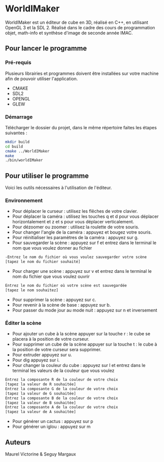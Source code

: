 # WorldIMaker

WorldIMaker est un éditeur de cube en 3D, réalisé en C++, en utilisant OpenGL 3 et la SDL 2. Réalisé dans le cadre des cours de programmation objet, math-info et synthèse d'image de seconde année IMAC.

## Pour lancer le programme

### Pré-requis 

Plusieurs librairies et programmes doivent être installées sur votre machine afin de pouvoir utiliser l'application. 

- CMAKE
- SDL2
- OPENGL 
- GLEW 

### Démarrage 

Télécharger le dossier du projet, dans le même répertoire faites les étapes suivantes : 

```bash
mkdir build
cd build
cmake ../WorldIMaker
make
./bin/worldIMaker
```
## Pour utiliser le programme

Voici les outils nécessaires à l'utilisation de l'éditeur.

### Environnement 

- Pour déplacer le curseur : utilisez les flêches de votre clavier. 
- Pour déplacer la caméra : utilisez les touches q et d pour vous déplacer horizontalement et z et s pour vous déplacer verticalement.  
- Pour dézoomer ou zoomer : utilisez la roulette de votre souris. 
- Pour changer l'angle de la caméra : appuyez et bougez votre souris. 
- Pour réinitialiser les paramètres de la caméra : appuyez sur g. 
- Pour sauvegarder la scène : appuyez sur f et entrez dans le terminal le nom que vous voulez donner au fichier
```bash
-Entrez le nom du fichier où vous voulez sauvegarder votre scène
[tapez le nom du fichier souhaité]
``` 
- Pour charger une scène : appuyez sur v et entrez dans le terminal le nom du fichier que vous voulez ouvrir
```bash
Entrez le nom du fichier où votre scène est sauvegardée
[tapez le nom souhaitez]
``` 
- Pour supprimer la scène : appuyez sur c. 
- Pour revenir à la scène de base : appuyez sur b. 
- Pour passer du mode jour au mode nuit : appuyez sur n et inversement

### Éditer la scène

- Pour ajouter un cube à la scène appuyer sur la touche r : le cube se placera à la position de votre curseur. 
- Pour supprimer un cube de la scène appuyer sur la touche t : le cube à la position de votre curseur sera supprimer. 
- Pour extruder appuyez sur u. 
- Pour dig appuyez sur i. 
- Pour changer la couleur du cube : appuyez sur l et entrez dans le terminal les valeurs de la couleur que vous voulez
```bash
Entrez la composante R de la couleur de votre choix
[tapez la valeur de R souhaitée]
Entrez la composante G de la couleur de votre choix
[tapez la valeur de G souhaitée]
Entrez la composante B de la couleur de votre choix
[tapez la valeur de B souhaitée]
Entrez la composante A de la couleur de votre choix
[tapez la valeur de A souhaitée]
```
- Pour générer un cactus : appuyez sur p
- Pour générer un iglou : appuyez sur m

## Auteurs 
Maurel Victorine & Seguy Margaux